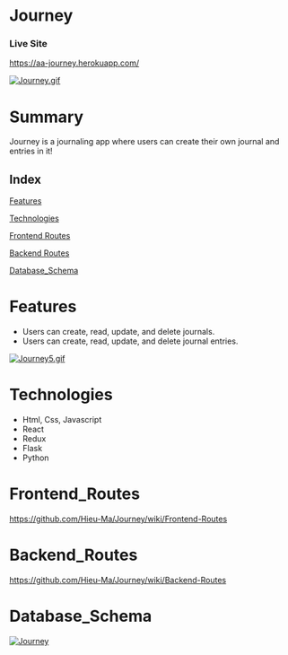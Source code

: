 # Journey

### Live Site
https://aa-journey.herokuapp.com/

[![Journey.gif](https://s6.gifyu.com/images/Journey.gif)](https://gifyu.com/image/12AF)

# Summary
Journey is a journaling app where users can create their own journal and entries in it!

## Index

[Features](#features)

[Technologies](#technologies)

[Frontend Routes](#frontend_routes)

[Backend Routes](#backend_routes)

[Database_Schema](#database_schema)


# Features
* Users can create, read, update, and delete journals.
* Users can create, read, update, and delete journal entries.

[![Journey5.gif](https://s6.gifyu.com/images/Journey5.gif)](https://gifyu.com/image/12Je)

# Technologies
* Html, Css, Javascript
* React
* Redux
* Flask
* Python

# Frontend_Routes
https://github.com/Hieu-Ma/Journey/wiki/Frontend-Routes

# Backend_Routes
https://github.com/Hieu-Ma/Journey/wiki/Backend-Routes

# Database_Schema
<a href="https://ibb.co/XDXtWxn"><img src="https://i.ibb.co/zFsZmV3/Journey.png" alt="Journey" border="0"></a>

